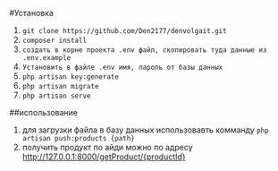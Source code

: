#Установка
1. ```git clone https://github.com/Den2177/denvolgait.git```
2. ```composer install```
3. ``` создать в корне проекта .env файл, скопировать туда данные из .env.example ```
4. ``` Установить в файле .env имя, пароль от базы данных ```
5. ``` php artisan key:generate ```
6. ``` php artisan migrate ```
7. ```php artisan serve```

##использование
1. для загрузки файла в базу данных использовавть комманду
   ```php artisan push:products {path}```
2. получить продукт по айди можно по адресу http://127.0.0.1:8000/getProduct/{productId}
